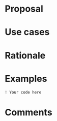 <!-- Fortran-202X feature proposal template -->
<!-- We follow the general format used in ftp://ftp.nag.co.uk/sc22wg5/N1951-N2000/N1972.pdf -->
<!-- Please fill out all sections for concrete language feature proposals -->
<!-- For general exploratory discussions please add `GENERAL CONCEPT:` to the beginning of the issue title -->
<!-- Exploratory discussions do not need to follow the issue template until specific proposals are generated from them -->

# Proposal
<!-- broad description of proposal -->

# Use cases
<!-- demonstrate use cases -->

# Rationale
<!-- explain the need/benefit of the proposal -->

# Examples
<!-- optional but encouraged examples of proposed features and use cases -->
<!-- please include all code in syntax highlighted fenced code blocks -->

```Fortran
! Your code here
```

# Comments
<!-- optional but encouraged additional clarifying comments -->
